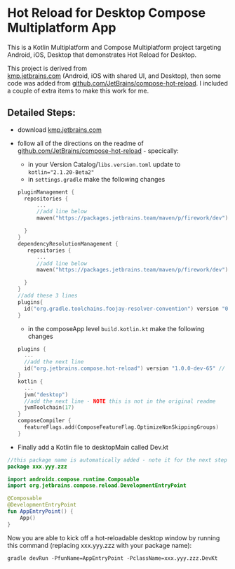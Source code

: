 # Hot Reload for Desktop Compose Multiplatform App

This is a Kotlin Multiplatform and Compose Multiplatform project
targeting Android, iOS, Desktop that demonstrates Hot Reload for Desktop. 

This project is derived from  
[kmp.jetbrains.com](https://kmp.jetbrains.com) (Android, iOS with shared UI, and Desktop), then some code was added from 
[github.com/JetBrains/compose-hot-reload](https://github.com/JetBrains/compose-hot-reload). I included a couple of extra items to make this work for me.  

## Detailed Steps: 

* download [kmp.jetbrains.com](https://kmp.jetbrains.com)
* follow all of the directions on the readme of [github.com/JetBrains/compose-hot-reload](https://github.com/JetBrains/compose-hot-reload) - specically:
  * in your Version Catalog/`libs.version.toml` update to `kotlin="2.1.20-Beta2"`
  * in `settings.gradle` make the following changes
  ```kotlin 
  pluginManagement {
    repositories {
        ...
        //add line below
        maven("https://packages.jetbrains.team/maven/p/firework/dev")

    }
  }
  dependencyResolutionManagement {
     repositories {
        ...
        //add line below
        maven("https://packages.jetbrains.team/maven/p/firework/dev")

    }
  }
  //add these 3 lines
  plugins{  
    id("org.gradle.toolchains.foojay-resolver-convention") version "0.8.0"
  }
  ```

  * in the composeApp level `build.kotlin.kt` make the following changes
  ```kotlin
  plugins {
    ...
    //add the next line
    id("org.jetbrains.compose.hot-reload") version "1.0.0-dev-65" // <- add this additionally
  }
  kotlin {
    ...
    jvm("desktop")
    //add the next line - NOTE this is not in the original readme 
    jvmToolchain(17)
  }
  composeCompiler {
    featureFlags.add(ComposeFeatureFlag.OptimizeNonSkippingGroups)
  }
  ```
 * Finally add a Kotlin file to desktopMain called Dev.kt

```kotlin
//this package name is automatically added - note it for the next step
package xxx.yyy.zzz

import androidx.compose.runtime.Composable
import org.jetbrains.compose.reload.DevelopmentEntryPoint

@Composable
@DevelopmentEntryPoint
fun AppEntryPoint() {
    App()
}
```

Now you are able to kick off a hot-reloadable desktop window by running this command (replacing xxx.yyy.zzz with your package name): 

```terminal 
gradle devRun -PfunName=AppEntryPoint -PclassName=xxx.yyy.zzz.DevKt
```